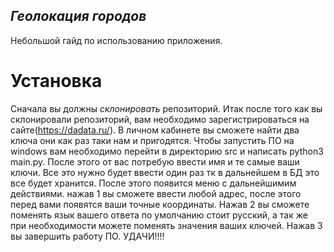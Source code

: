 ***Геолокация городов***
-------------------------
Небольшой гайд по использованию приложения.
# Установка
Сначала вы должны _склонировать_ репозиторий.
Итак после того как вы склонировали репозиторий, вам необходимо зарегистрироваться на сайте(https://dadata.ru/).
В личном кабинете вы сможете найти два ключа они как раз таки нам и пригодятся.
Чтобы запустить ПО на windows вам необходимо перейти в директорию src и написать python3 main.py.
После этого от вас потребую ввести имя и те самые ваши ключи.
Все это нужно будет ввести один раз тк в дальнейшем в БД это все будет хранится. 
После этого появится меню с дальнейшимим действиями. 
нажав 1 вы сможете ввести любой адрес, после этого перед вами появятся ваши точные координаты. 
Нажав 2 вы сможете поменять язык вашего ответа по умолчанию стоит русский, а так же при необходимости можете поменять значения ваших ключей. 
Нажав 3 вы завершить работу ПО.
УДАЧИ!!!!
